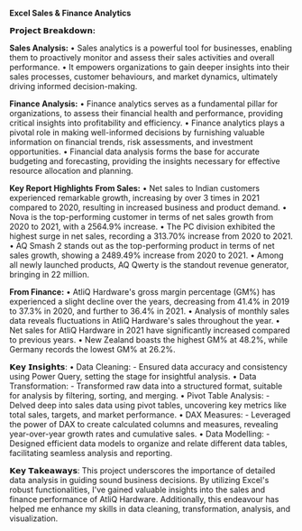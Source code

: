 **Excel Sales & Finance Analytics**

**𝗣𝗿𝗼𝗷𝗲𝗰𝘁 𝗕𝗿𝗲𝗮𝗸𝗱𝗼𝘄𝗻:**

**Sales Analysis:**
•	Sales analytics is a powerful tool for businesses, enabling them to proactively monitor and assess their sales activities and overall performance. 
•	It empowers organizations to gain deeper insights into their sales processes, customer behaviours, and market dynamics, ultimately driving informed decision-making.


**Finance Analysis:**
•	Finance analytics serves as a fundamental pillar for organizations, to assess their financial health and performance, providing critical insights into profitability and efficiency. 
• Finance analytics plays a pivotal role in making well-informed decisions by furnishing valuable information on financial trends, risk assessments, and investment opportunities. 
•	Financial data analysis forms the base for accurate budgeting and forecasting, providing the insights necessary for effective resource allocation and planning.

**Key Report Highlights**
**From Sales:**
•	Net sales to Indian customers experienced remarkable growth, increasing by over 3 times in 2021 compared to 2020, resulting in increased business and product demand. 
•	Nova is the top-performing customer in terms of net sales growth from 2020 to 2021, with a 2564.9% increase. 
•	The PC division exhibited the highest surge in net sales, recording a 313.70% increase from 2020 to 2021. 
•	AQ Smash 2 stands out as the top-performing product in terms of net sales growth, showing a 2489.49% increase from 2020 to 2021. 
•	Among all newly launched products, AQ Qwerty is the standout revenue generator, bringing in 22 million.

**From Finance:**
•	AtliQ Hardware's gross margin percentage (GM%) has experienced a slight decline over the years, decreasing from 41.4% in 2019 to 37.3% in 2020, and further to 36.4% in 2021. 
•	Analysis of monthly sales data reveals fluctuations in AtliQ Hardware's sales throughout the year.
•	Net sales for AtliQ Hardware in 2021 have significantly increased compared to previous years.
•	New Zealand boasts the highest GM% at 48.2%, while Germany records the lowest GM% at 26.2%.


𝗞𝗲𝘆 𝗜𝗻𝘀𝗶𝗴𝗵𝘁𝘀: 
•	Data Cleaning: - Ensured data accuracy and consistency using Power Query, setting the stage for insightful analysis.
•	Data Transformation: - Transformed raw data into a structured format, suitable for analysis by filtering, sorting, and merging.
•	Pivot Table Analysis: - Delved deep into sales data using pivot tables, uncovering key metrics like total sales, targets, and market performance.
•	DAX Measures: - Leveraged the power of DAX to create calculated columns and measures, revealing year-over-year growth rates and cumulative sales.
•	Data Modelling: - Designed efficient data models to organize and relate different data tables, facilitating seamless analysis and reporting.

𝗞𝗲𝘆 𝗧𝗮𝗸𝗲𝗮𝘄𝗮𝘆𝘀: 
This project underscores the importance of detailed data analysis in guiding sound business decisions. By utilizing Excel's robust functionalities, I've gained valuable insights into the sales and finance performance of AtliQ Hardware. Additionally, this endeavour has helped me enhance my skills in data cleaning, transformation, analysis, and visualization.

